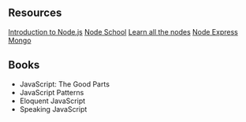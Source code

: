 Resources
---------
[Introduction to Node.js](https://www.pluralsight.com/courses/node-intro)
[Node School](http://nodeschool.io/)
[Learn all the nodes](https://www.learnallthenodes.com/episodes/?page=5)
[Node Express Mongo](http://cwbuecheler.com/web/tutorials/2013/node-express-mongo/)



Books
---------
* JavaScript: The Good Parts
* JavaScript Patterns
* Eloquent JavaScript
* Speaking JavaScript

